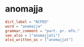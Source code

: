 # anomajja

``` toml
dict_label = "NCPED"
word = "anomajja"
grammar_comment = "part. pr. mfn."
see_also = ["anomajjati"]
also_written_as = ["anomajjat"]
```

